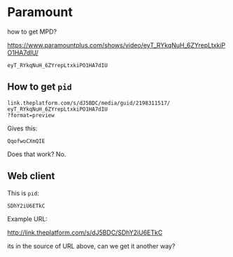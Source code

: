 # Paramount

how to get MPD?

<https://www.paramountplus.com/shows/video/eyT_RYkqNuH_6ZYrepLtxkiPO1HA7dIU/>

~~~
eyT_RYkqNuH_6ZYrepLtxkiPO1HA7dIU
~~~

## How to get `pid`

~~~
link.theplatform.com/s/dJ5BDC/media/guid/2198311517/
eyT_RYkqNuH_6ZYrepLtxkiPO1HA7dIU
?format=preview
~~~

Gives this:

~~~
QqofwoCXmQIE
~~~

Does that work? No.

## Web client

This is `pid`:

~~~
SDhY2iU6ETkC
~~~

Example URL:

http://link.theplatform.com/s/dJ5BDC/SDhY2iU6ETkC

its in the source of URL above, can we get it another way?
